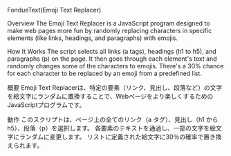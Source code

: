 FondueText(Emoji Text Replacer)

Overview
The Emoji Text Replacer is a JavaScript program designed to make web pages more fun by randomly replacing characters in specific elements (like links, headings, and paragraphs) with emojis.

How It Works
The script selects all links (a tags), headings (h1 to h5), and paragraphs (p) on the page.
It then goes through each element's text and randomly changes some of the characters to emojis.
There's a 30% chance for each character to be replaced by an emoji from a predefined list.


概要
Emoji Text Replacerは、特定の要素（リンク、見出し、段落など）の文字を絵文字にランダムに置換することで、Webページをより楽しくするためのJavaScriptプログラムです。

動作
このスクリプトは、ページ上の全てのリンク（a タグ）、見出し（h1 から h5）、段落（p）を選択します。
各要素のテキストを通過し、一部の文字を絵文字にランダムに変更します。
リストに定義された絵文字に30％の確率で置き換えられます。
